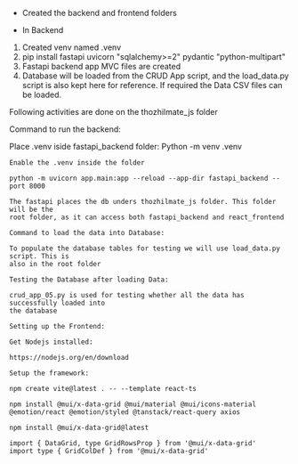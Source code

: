 - Created the backend and frontend folders

- In Backend

1. Created venv named .venv
2. pip install fastapi uvicorn "sqlalchemy>=2" pydantic "python-multipart" 
3. Fastapi backend app MVC files are created
4. Database will be loaded from the CRUD App script, and the load_data.py script is also kept here for reference. If required the Data CSV files can be loaded.

Following activities are done on the thozhilmate_js folder

Command to run the backend:

Place .venv iside fastapi_backend folder: Python -m venv .venv
```
Enable the .venv inside the folder

python -m uvicorn app.main:app --reload --app-dir fastapi_backend --port 8000

The fastapi places the db unders thozhilmate_js folder. This folder will be the 
root folder, as it can access both fastapi_backend and react_frontend

Command to load the data into Database:

To populate the database tables for testing we will use load_data.py script. This is 
also in the root folder

Testing the Database after loading Data:

crud_app_05.py is used for testing whether all the data has successfully loaded into
the database

Setting up the Frontend:

Get Nodejs installed:

https://nodejs.org/en/download

Setup the framework:

npm create vite@latest . -- --template react-ts

npm install @mui/x-data-grid @mui/material @mui/icons-material @emotion/react @emotion/styled @tanstack/react-query axios

npm install @mui/x-data-grid@latest

import { DataGrid, type GridRowsProp } from '@mui/x-data-grid'
import type { GridColDef } from '@mui/x-data-grid'